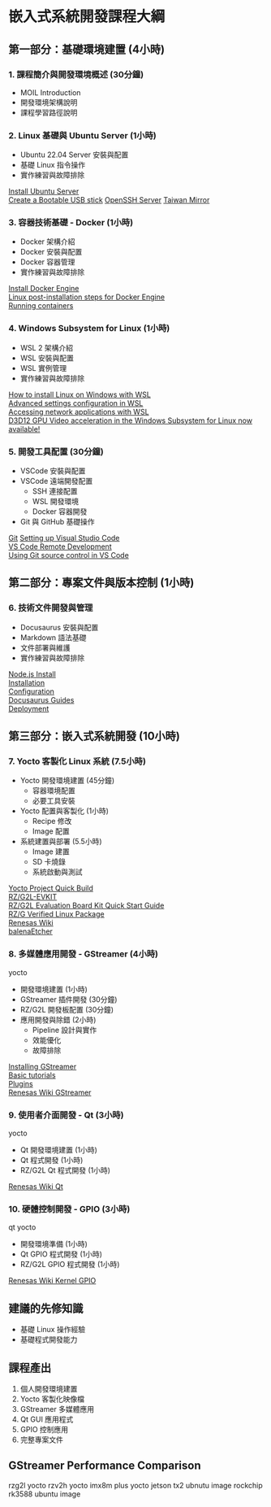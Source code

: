# 嵌入式系統開發課程大綱

## 第一部分：基礎環境建置 (4小時)

### 1. 課程簡介與開發環境概述 (30分鐘)

- MOIL Introduction
- 開發環境架構說明
- 課程學習路徑說明

### 2. Linux 基礎與 Ubuntu Server (1小時)

- Ubuntu 22.04 Server 安裝與配置
- 基礎 Linux 指令操作
- 實作練習與故障排除

[Install Ubuntu Server](https://ubuntu.com/tutorials/install-ubuntu-server#1-overview)  
[Create a Bootable USB stick](https://ubuntu.com/tutorials/install-ubuntu-desktop#3-create-a-bootable-usb-stick)
[OpenSSH Server](https://documentation.ubuntu.com/server/how-to/security/openssh-server/)
[Taiwan Mirror](https://mirror.twds.com.tw/)

### 3. 容器技術基礎 - Docker (1小時)

- Docker 架構介紹
- Docker 安裝與配置
- Docker 容器管理
- 實作練習與故障排除

[Install Docker Engine](https://docs.docker.com/engine/install/ubuntu/)  
[Linux post-installation steps for Docker Engine](https://docs.docker.com/engine/install/linux-postinstall/)  
[Running containers](https://docs.docker.com/engine/containers/run/)

### 4. Windows Subsystem for Linux (1小時)

- WSL 2 架構介紹
- WSL 安裝與配置
- WSL 實例管理
- 實作練習與故障排除

[How to install Linux on Windows with WSL](https://learn.microsoft.com/en-us/windows/wsl/install)  
[Advanced settings configuration in WSL](https://learn.microsoft.com/en-us/windows/wsl/wsl-config)  
[Accessing network applications with WSL](https://learn.microsoft.com/en-us/windows/wsl/networking)  
[D3D12 GPU Video acceleration in the Windows Subsystem for Linux now available!](https://devblogs.microsoft.com/commandline/d3d12-gpu-video-acceleration-in-the-windows-subsystem-for-linux-now-available/)

### 5. 開發工具配置 (30分鐘)

- VSCode 安裝與配置
- VSCode 遠端開發配置
  - SSH 連接配置
  - WSL 開發環境
  - Docker 容器開發
- Git 與 GitHub 基礎操作

[Git](https://git-scm.com/)
[Setting up Visual Studio Code](https://code.visualstudio.com/docs/setup/setup-overview)  
[VS Code Remote Development](https://code.visualstudio.com/docs/remote/remote-overview)  
[Using Git source control in VS Code](https://code.visualstudio.com/docs/sourcecontrol/overview)

## 第二部分：專案文件與版本控制 (1小時)

### 6. 技術文件開發與管理

- Docusaurus 安裝與配置
- Markdown 語法基礎
- 文件部署與維護
- 實作練習與故障排除

[Node.js Install](https://nodejs.org/en/download/package-manager/)  
[Installation](https://docusaurus.io/docs/installation)  
[Configuration](https://docusaurus.io/docs/configuration)  
[Docusaurus Guides](https://docusaurus.io/docs/category/guides)  
[Deployment](https://docusaurus.io/docs/deployment)

## 第三部分：嵌入式系統開發 (10小時)

### 7. Yocto 客製化 Linux 系統 (7.5小時)

- Yocto 開發環境建置 (45分鐘)
  - 容器環境配置
  - 必要工具安裝
- Yocto 配置與客製化 (1小時)
  - Recipe 修改
  - Image 配置
- 系統建置與部署 (5.5小時)
  - Image 建置
  - SD 卡燒錄
  - 系統啟動與測試

[Yocto Project Quick Build](https://docs.yoctoproject.org/brief-yoctoprojectqs/index.html)  
[RZ/G2L-EVKIT](https://www.renesas.com/en/products/microcontrollers-microprocessors/rz-mpus/rzg2l-evkit-evaluation-board-kit-rzg2l-mpu)  
[RZ/G2L Evaluation Board Kit Quick Start Guide](https://www.renesas.com/en/document/qsg/rzg2l-evaluation-board-kit-quick-start-guide?r=1518686)  
[RZ/G Verified Linux Package](https://www.renesas.com/en/products/microcontrollers-microprocessors/rz-mpus/rzg-linux-platform/rzg-marketplace/verified-linux-package/rzg-verified-linux-package)  
[Renesas Wiki](https://jira-gasg.renesas.eu/confluence/display/REN/Renesas+Wiki)  
[balenaEtcher](https://etcher.balena.io/)

### 8. 多媒體應用開發 - GStreamer (4小時)

yocto

- 開發環境建置 (1小時)
- GStreamer 插件開發 (30分鐘)
- RZ/G2L 開發板配置 (30分鐘)
- 應用開發與除錯 (2小時)
  - Pipeline 設計與實作
  - 效能優化
  - 故障排除

[Installing GStreamer](https://gstreamer.freedesktop.org/documentation/installing/index.html?gi-language=c)  
[Basic tutorials](https://gstreamer.freedesktop.org/documentation/tutorials/basic/index.html?gi-language=c)  
[Plugins](https://gstreamer.freedesktop.org/documentation/plugins_doc.html?gi-language=c)  
[Renesas Wiki GStreamer](https://jira-gasg.renesas.eu/confluence/display/REN/GStreamer)

### 9. 使用者介面開發 - Qt (3小時)

yocto

- Qt 開發環境建置 (1小時)
- Qt 程式開發 (1小時)
- RZ/G2L Qt 程式開發 (1小時)

[Renesas Wiki Qt](https://jira-gasg.renesas.eu/confluence/display/REN/Graphics)

### 10. 硬體控制開發 - GPIO (3小時)

qt
yocto

- 開發環境準備 (1小時)
- Qt GPIO 程式開發 (1小時)
- RZ/G2L GPIO 程式開發 (1小時)

[Renesas Wiki Kernel GPIO](https://jira-gasg.renesas.eu/confluence/display/REN/Kernel)

## 建議的先修知識

- 基礎 Linux 操作經驗
- 基礎程式開發能力

## 課程產出

1. 個人開發環境建置
2. Yocto 客製化映像檔
3. GStreamer 多媒體應用
4. Qt GUI 應用程式
5. GPIO 控制應用
6. 完整專案文件

## GStreamer Performance Comparison

rzg2l yocto
rzv2h yocto
imx8m plus yocto
jetson tx2 ubnutu image
rockchip rk3588 ubuntu image
